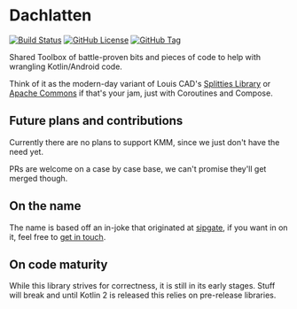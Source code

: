 # Dachlatten

[![Build Status](https://github.com/sipgate/dachlatten/actions/workflows/ci.yml/badge.svg)](https://github.com/sipgate/dachlatten/actions/workflows/ci.yml)
[![GitHub License](https://img.shields.io/github/license/sipgate/dachlatten)](https://github.com/sipgate/dachlatten/blob/main/LICENSE)
[![GitHub Tag](https://img.shields.io/github/v/tag/sipgate/dachlatten)](https://github.com/sipgate/dachlatten/tags)

Shared Toolbox of battle-proven bits and pieces of code to help with wrangling Kotlin/Android code.

Think of it as the modern-day variant of Louis CAD's [Splitties Library][splitties] or [Apache Commons][commons] if that's your jam, just with Coroutines and Compose.

## Future plans and contributions

Currently there are no plans to support KMM, since we just don't have the need yet.

PRs are welcome on a case by case base, we can't promise they'll get merged though.

## On the name

The name is based off an in-joke that originated at [sipgate][sipgate], if you want in on it, feel free to [get in touch][jobs].

## On code maturity

While this library strives for correctness, it is still in its early stages. Stuff will break and until Kotlin 2 is
released this relies on pre-release libraries.

[splitties]: https://github.com/LouisCAD/Splitties
[commons]: https://commons.apache.org
[sipgate]: https://www.sipgate.de 
[jobs]: https://hello.sipgate.de/jobs
